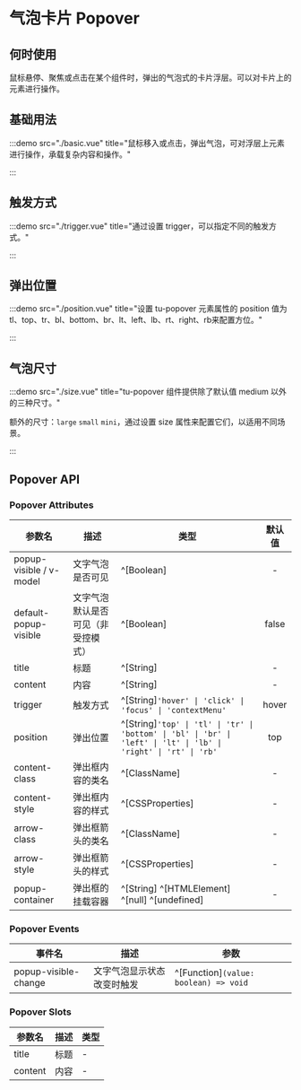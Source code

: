 # 气泡卡片 Popover

## 何时使用

鼠标悬停、聚焦或点击在某个组件时，弹出的气泡式的卡片浮层。可以对卡片上的元素进行操作。

## 基础用法

:::demo src="./basic.vue" title="鼠标移入或点击，弹出气泡，可对浮层上元素进行操作，承载复杂内容和操作。"

:::

## 触发方式

:::demo src="./trigger.vue" title="通过设置 trigger，可以指定不同的触发方式。"

:::

## 弹出位置

:::demo src="./position.vue" title="设置 tu-popover 元素属性的 position 值为 tl、top、tr、bl、bottom、br、lt、left、lb、rt、right、rb来配置方位。"

:::

## 气泡尺寸

:::demo src="./size.vue" title="tu-popover 组件提供除了默认值 medium 以外的三种尺寸。"

额外的尺寸：`large` `small` `mini`，通过设置 size 属性来配置它们，以适用不同场景。

:::

## Popover API

### Popover Attributes

| 参数名 | 描述 | 类型 | 默认值 |
| ------ | ---- | ---- | :-----: |
| popup-visible / v-model | 文字气泡是否可见 | ^[Boolean]  | - |
| default-popup-visible | 文字气泡默认是否可见（非受控模式）| ^[Boolean]  | false |
| title | 标题 | ^[String] | - |
| content | 内容 | ^[String] | - |
| trigger | 触发方式 | ^[String]`'hover' \| 'click' \| 'focus' \| 'contextMenu'`| hover |
| position | 弹出位置 | ^[String]`'top' \| 'tl' \| 'tr' \| 'bottom' \| 'bl' \| 'br' \| 'left' \| 'lt' \| 'lb' \| 'right' \| 'rt' \| 'rb'` | top |
| content-class | 弹出框内容的类名 | ^[ClassName] | - |
| content-style | 弹出框内容的样式 | ^[CSSProperties] | - |
| arrow-class | 弹出框箭头的类名 | ^[ClassName] | - |
| arrow-style | 弹出框箭头的样式 | ^[CSSProperties] | - |
| popup-container | 弹出框的挂载容器 | ^[String] ^[HTMLElement] ^[null] ^[undefined] | - |

### Popover Events

| 事件名 | 描述 | 参数 |
| ------ | ---- | ---- |
| popup-visible-change | 文字气泡显示状态改变时触发 | ^[Function]`(value: boolean) => void` |

### Popover Slots

| 参数名 | 描述 | 类型 |
| ------ | ---- | ---- |
| title | 标题 | - |
| content | 内容 | - |
